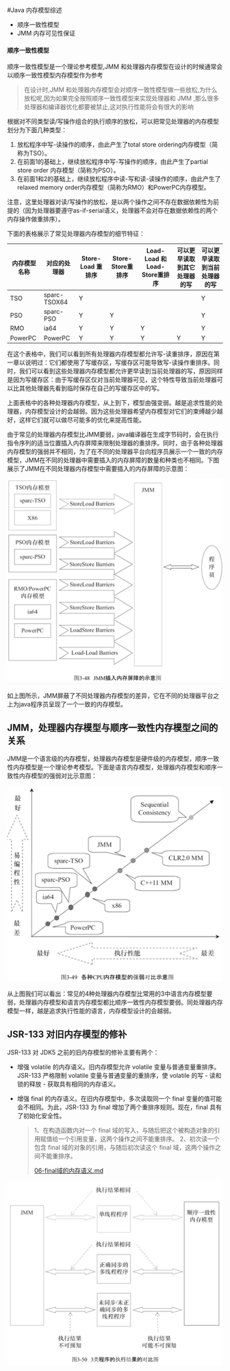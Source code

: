 #Java 内存模型综述

- 顺序一致性模型
- JMM 内存可见性保证

#### 顺序一致性模型

顺序一致性模型是一个理论参考模型,JMM 和处理器内存模型在设计的时候通常会以顺序一致性模型内存模型作为参考

> 在设计时,JMM 和处理器内存模型会对顺序一致性模型做一些放松,为什么放松呢,因为如果完全按照顺序一致性模型来实现处理器和 JMM ,那么很多处理器和编译器优化都要被禁止,这对执行性能将会有很大的影响

根据对不同类型读/写操作组合的执行顺序的放松，可以把常见处理器的内存模型划分为下面几种类型：

1. 放松程序中写-读操作的顺序，由此产生了total store ordering内存模型（简称为TSO）。
2. 在前面1的基础上，继续放松程序中写-写操作的顺序，由此产生了partial store order 内存模型（简称为PSO）。
3. 在前面1和2的基础上，继续放松程序中读-写和读-读操作的顺序，由此产生了relaxed memory order内存模型（简称为RMO）和PowerPC内存模型。

注意，这里处理器对读/写操作的放松，是以两个操作之间不存在数据依赖性为前提的（因为处理器要遵守as-if-serial语义，处理器不会对存在数据依赖性的两个内存操作做重排序）。 

下面的表格展示了常见处理器内存模型的细节特征：



| 内存模型名称 | 对应的处理器 | Store-Load 重排序 | Store-Store重排序 | Load-Load 和Load-Store重排序 | 可以更早读取到其它处理器的写 | 可以更早读取到当前处理器的写 |
| ------------ | ------------ | ----------------- | ----------------- | ---------------------------- | ---------------------------- | ---------------------------- |
| TSO          | sparc-TSOX64 | Y                 |                   |                              |                              | Y                            |
| PSO          | sparc-PSO    | Y                 | Y                 |                              |                              | Y                            |
| RMO          | ia64         | Y                 | Y                 | Y                            |                              | Y                            |
| PowerPC      | PowerPC      | Y                 | Y                 | Y                            | Y                            | Y                            |

在这个表格中，我们可以看到所有处理器内存模型都允许写-读重排序，原因在第一章以说明过：它们都使用了写缓存区，写缓存区可能导致写-读操作重排序。同时，我们可以看到这些处理器内存模型都允许更早读到当前处理器的写，原因同样是因为写缓存区：由于写缓存区仅对当前处理器可见，这个特性导致当前处理器可以比其他处理器先看到临时保存在自己的写缓存区中的写。

上面表格中的各种处理器内存模型，从上到下，模型由强变弱。越是追求性能的处理器，内存模型设计的会越弱。因为这些处理器希望内存模型对它们的束缚越少越好，这样它们就可以做尽可能多的优化来提高性能。

由于常见的处理器内存模型比JMM要弱，java编译器在生成字节码时，会在执行指令序列的适当位置插入内存屏障来限制处理器的重排序。同时，由于各种处理器内存模型的强弱并不相同，为了在不同的处理器平台向程序员展示一个一致的内存模型，JMM在不同的处理器中需要插入的内存屏障的数量和种类也不相同。下图展示了JMM在不同处理器内存模型中需要插入的内存屏障的示意图：

<img src="../../../assets/image-20200618082704184.png" alt="image-20200618082704184" style="zoom:50%;" />

如上图所示，JMM屏蔽了不同处理器内存模型的差异，它在不同的处理器平台之上为java程序员呈现了一个一致的内存模型。

## JMM，处理器内存模型与顺序一致性内存模型之间的关系

JMM是一个语言级的内存模型，处理器内存模型是硬件级的内存模型，顺序一致性内存模型是一个理论参考模型。下面是语言内存模型，处理器内存模型和顺序一致性内存模型的强弱对比示意图：

<img src="../../../assets/image-20200618082750153.png" alt="image-20200618082750153" style="zoom:50%;" />

从上图我们可以看出：常见的4种处理器内存模型比常用的3中语言内存模型要弱，处理器内存模型和语言内存模型都比顺序一致性内存模型要弱。同处理器内存模型一样，越是追求执行性能的语言，内存模型设计的会越弱。

## JSR-133 对旧内存模型的修补

JSR-133 对 JDK5 之前的旧内存模型的修补主要有两个：

- 增强 volatile 的内存语义。旧内存模型允许 volatile 变量与普通变量重排序。JSR-133 严格限制 volatile 变量与普通变量的重排序，使 volatile 的写 - 读和锁的释放 - 获取具有相同的内存语义。

- 增强 final 的内存语义。在旧内存模型中，多次读取同一个 final 变量的值可能会不相同。为此，JSR-133 为 final 增加了两个重排序规则。现在，final 具有了初始化安全性。

  > 1、在构造函数内对一个 final 域的写入，与随后把这个被构造对象的引用赋值给一个引用变量，这两个操作之间不能重排序。
  > 2、初次读一个包含 final 域的对象的引用，与随后初次读这个 final 域，这两个操作之间不能重排序。
  >
  >  [06-final域的内存语义.md](06-final域的内存语义.md) 

<img src="../../../assets/image-20200618083121813.png" alt="image-20200618083121813" style="zoom: 50%;" />

